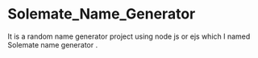 # Solemate_Name_Generator
It is a random name generator project using node js or ejs which  I named Solemate name generator .
